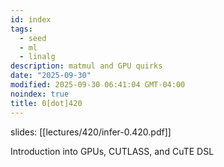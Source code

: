 ```yaml
---
id: index
tags:
  - seed
  - ml
  - linalg
description: matmul and GPU quirks
date: "2025-09-30"
modified: 2025-09-30 06:41:04 GMT-04:00
noindex: true
title: 0[dot]420
---
```


slides: [[lectures/420/infer-0.420.pdf]]

Introduction into GPUs, CUTLASS, and CuTE DSL
